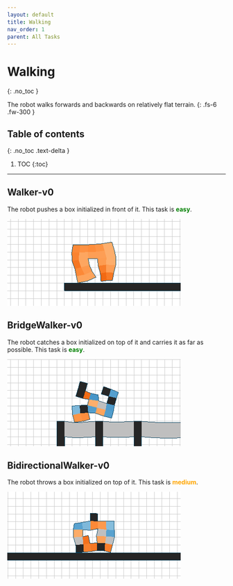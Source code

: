 ```yaml
---
layout: default
title: Walking
nav_order: 1
parent: All Tasks
---
```


# Walking
{: .no_toc }

The robot walks forwards and backwards on relatively flat terrain.
{: .fs-6 .fw-300 }

## Table of contents
{: .no_toc .text-delta }

1. TOC
{:toc}

---

## Walker-v0

The robot pushes a box initialized in front of it. This task is <span style="color:green">**easy**</span>.

![walkerv0](../assets/images/cppn_walking_flat_3_g7_r1.gif)

## BridgeWalker-v0

The robot catches a box initialized on top of it and carries it as far as possible. This task is <span style="color:green">**easy**</span>.

![bridgewalkerv0](../assets/images/ga_soft_bridge_2_g14_r2.gif)

## BidirectionalWalker-v0

The robot throws a box initialized on top of it. This task is <span style="color:orange">**medium**</span>.

![biwalkerv0](../assets/images/ga_biwalk_2_g46_r1.gif)